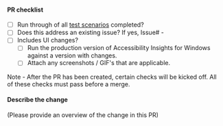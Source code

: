 #### PR checklist

- [ ] Run through of all [test scenarios](https://github.com/Microsoft/accessibility-insights-windows/blob/master/docs/Scenarios.md) completed?
- [ ] Does this address an existing issue? If yes, Issue# - 
- [ ] Includes UI changes?
  - [ ] Run the production version of Accessibility Insights for Windows against a version with changes.
  - [ ] Attach any screenshots / GIF's that are applicable.

Note - After the PR has been created, certain checks will be kicked off. All of these checks must pass before a merge. 

#### Describe the change
(Please provide an overview of the change in this PR)

